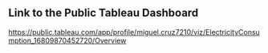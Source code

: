 ## Link to the Public Tableau Dashboard
https://public.tableau.com/app/profile/miguel.cruz7210/viz/ElectricityConsumption_16809870452720/Overview